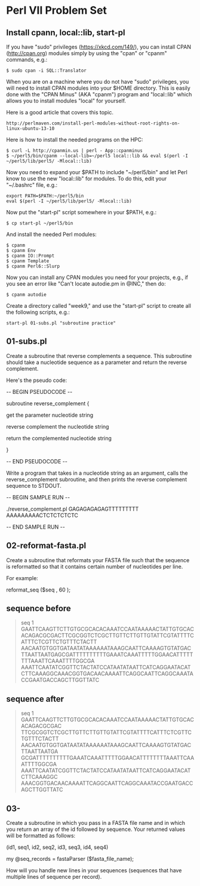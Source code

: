 # Perl VII Problem Set

## Install cpann, local::lib, start-pl

If you have "sudo" privileges (https://xkcd.com/149/), you can install
CPAN (http://cpan.org) modules simply by using the "cpan" or "cpanm" 
commands, e.g.:

    $ sudo cpan -i SQL::Translator

When you are on a machine where you do not have "sudo" privileges, 
you will need to install CPAN modules into your $HOME directory.  This 
is easily done with the "CPAN Minus" (AKA "cpanm") program and "local::lib"
which allows you to install modules "local" for yourself.

Here is a good article that covers this topic.

    http://perlmaven.com/install-perl-modules-without-root-rights-on-linux-ubuntu-13-10

Here is how to install the needed programs on the HPC:

    $ curl -L http://cpanmin.us | perl - App::cpanminus
    $ ~/perl5/bin/cpanm --local-lib=~/perl5 local::lib && eval $(perl -I ~/perl5/lib/perl5/ -Mlocal::lib)

Now you need to expand your $PATH to include "~/perl5/bin" and let Perl
know to use the new "local::lib" for modules.  To do this, edit your 
"~/.bashrc" file, e.g.:

    export PATH=$PATH:~/perl5/bin
    eval $(perl -I ~/perl5/lib/perl5/ -Mlocal::lib)

Now put the "start-pl" script somewhere in your $PATH, e.g.:

    $ cp start-pl ~/perl5/bin

And install the needed Perl modules:

    $ cpanm 
    $ cpanm Env
    $ cpanm IO::Prompt
    $ cpanm Template
    $ cpanm Perl6::Slurp

Now you can install any CPAN modules you need for your projects, e.g.,
if you see an error like "Can't locate autodie.pm in @INC," then do:

    $ cpanm autodie

Create a directory called "week9," and use the "start-pl" script to 
create all the following scripts, e.g.:

    start-pl 01-subs.pl "subroutine practice"

## 01-subs.pl

Create a subroutine that reverse complements a sequence.  This
subroutine should take a nucleotide sequence as a parameter and return
the reverse complement.
 
Here's the pseudo code:
 
-- BEGIN PSEUDOCODE --
 
subroutine reverse_complement {
 
  get the parameter nucleotide string
 
  reverse complement the nucleotide string
 
  return the complemented nucleotide string
 
}
 
-- END PSEUDOCODE --
 
Write a program that takes in a nucleotide string as an argument, calls the reverse_complement subroutine, and then prints the reverse complement sequence to STDOUT.
 
-- BEGIN SAMPLE RUN --
 
./reverse_complement.pl GAGAGAGAGAGTTTTTTTTT
AAAAAAAAACTCTCTCTCTC
 
-- END SAMPLE RUN --

## 02-reformat-fasta.pl

Create a subroutine that reformats your FASTA file such that the
sequence is reformatted so that it contains certain number of
nucleotides per line. 
 
For example:
 
reformat_seq ($seq , 60 );
 
## sequence before
>seq 1
GAATTCAAGTTCTTGTGCGCACACAAATCCAATAAAAACTATTGTGCACACAGACGCGACTTCGCGGTCTCGCTTGTTCTTGTTGTATTCGTATTTTCATTTCTCGTTCTGTTTCTACTT
AACAATGTGGTGATAATATAAAAAATAAAGCAATTCAAAAGTGTATGACTTAATTAATGAGCGATTTTTTTTTTGAAATCAAATTTTTGGAACATTTTTTTTAAATTCAAATTTTGGCGA
AAATTCAATATCGGTTCTACTATCCATAATATAATTCATCAGGAATACATCTTCAAAGGCAAACGGTGACAACAAAATTCAGGCAATTCAGGCAAATACCGAATGACCAGCTTGGTTATC
 
## sequence after
>seq 1
GAATTCAAGTTCTTGTGCGCACACAAATCCAATAAAAACTATTGTGCACACAGACGCGAC
TTCGCGGTCTCGCTTGTTCTTGTTGTATTCGTATTTTCATTTCTCGTTCTGTTTCTACTT
AACAATGTGGTGATAATATAAAAAATAAAGCAATTCAAAAGTGTATGACTTAATTAATGA
GCGATTTTTTTTTTGAAATCAAATTTTTGGAACATTTTTTTTAAATTCAAATTTTGGCGA
AAATTCAATATCGGTTCTACTATCCATAATATAATTCATCAGGAATACATCTTCAAAGGC
AAACGGTGACAACAAAATTCAGGCAATTCAGGCAAATACCGAATGACCAGCTTGGTTATC

## 03-

Create a subroutine in which you pass in a FASTA file name and in
which you return an array of the id followed by sequence. Your
returned values will be formatted as follows: 

(id1, seq1, id2, seq2, id3, seq3, id4, seq4)

my @seq_records = fastaParser ($fasta_file_name);


How will you handle new lines in your sequences (sequences that have
multiple lines of sequence per record).

